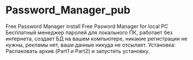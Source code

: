 # Password_Manager_pub
Free Password Manager install
Free Pasword Manager for local PC
Бесплатный менеджер паролей для локального ПК, работает без интернета, создает БД на вашем компьютере, никакие регистрации не нужны, рекламы нет, ваши данные никуда не отсылает.
Установка: Распаковать архив (Part1 и Part2) и запустить установку.
